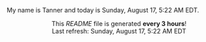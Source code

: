 My name is Tanner and today is Sunday, August 17, 5:22 AM EDT.

<p align="center">This <i>README</i> file is generated <b>every 3 hours</b>!</br>Last refresh: Sunday, August 17, 5:22 AM EDT<br /></p>

